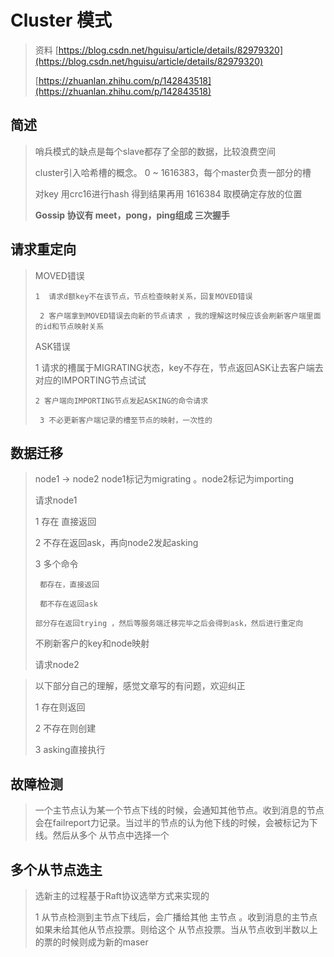 # Cluster 模式

> 资料 [https://blog.csdn.net/hguisu/article/details/82979320](https://blog.csdn.net/hguisu/article/details/82979320)
>
> [https://zhuanlan.zhihu.com/p/142843518](https://zhuanlan.zhihu.com/p/142843518)

## 简述

> 哨兵模式的缺点是每个slave都存了全部的数据，比较浪费空间
>
> cluster引入哈希槽的概念。 0 ~ 1616383，每个master负责一部分的槽
>
> 对key 用crc16进行hash 得到结果再用 1616384 取模确定存放的位置
>
> **Gossip 协议有 meet，pong，ping组成 三次握手**

## 请求重定向

> MOVED错误
>
> ```
> 1  请求d额key不在该节点，节点检查映射关系，回复MOVED错误
>
>  2 客户端拿到MOVED错误去向新的节点请求 ，我的理解这时候应该会刷新客户端里面的id和节点映射关系
> ```
>
> ASK错误
>
> 1 请求的槽属于MIGRATING状态，key不存在，节点返回ASK让去客户端去对应的IMPORTING节点试试
>
> ```
> 2 客户端向IMPORTING节点发起ASKING的命令请求
>
>  3 不必更新客户端记录的槽至节点的映射，一次性的
> ```

## 数据迁移

> node1 -&gt; node2 node1标记为migrating 。node2标记为importing
>
> 请求node1
>
> 1 存在 直接返回
>
> 2 不存在返回ask，再向node2发起asking
>
> 3 多个命令
>
> ```
>  都存在，直接返回
>
>  都不存在返回ask
>
> 部分存在返回trying ，然后等服务端迁移完毕之后会得到ask，然后进行重定向
> ```
>
> 不刷新客户的key和node映射
>
> 请求node2

> 以下部分自己的理解，感觉文章写的有问题，欢迎纠正
>
> 1 存在则返回
>
> 2 不存在则创建
>
> 3 asking直接执行

## 故障检测

> 一个主节点认为某一个节点下线的时候，会通知其他节点。收到消息的节点 会在failreport力记录。当过半的节点的认为他下线的时候，会被标记为下线。然后从多个 从节点中选择一个

## 多个从节点选主

> 选新主的过程基于Raft协议选举方式来实现的
>
> 1 从节点检测到主节点下线后，会广播给其他 主节点 。收到消息的主节点如果未给其他从节点投票。则给这个 从节点投票。当从节点收到半数以上的票的时候则成为新的maser



